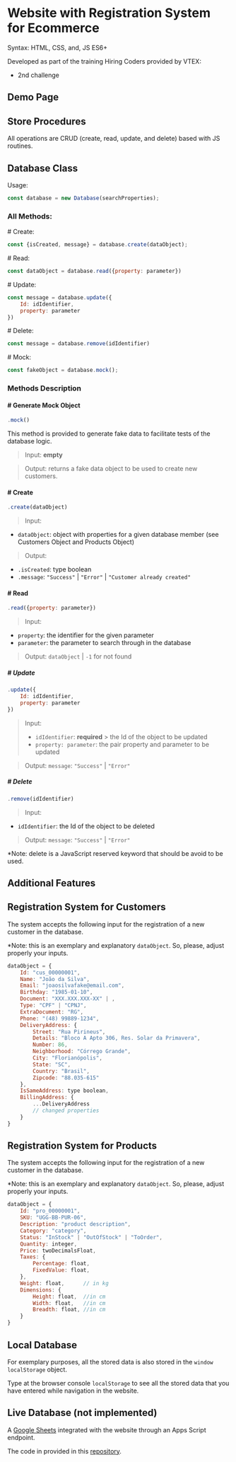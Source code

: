 # Website with Registration System for Ecommerce

Syntax: HTML, CSS, and, JS ES6+

Developed as part of the training Hiring Coders provided by VTEX:

- 2nd challenge

## Demo Page

## Store Procedures

All operations are CRUD (create, read, update, and delete) based with JS routines.

## Database Class

Usage:

```javascript
const database = new Database(searchProperties);
```

### All Methods:

\# Create:

```javascript
const {isCreated, message} = database.create(dataObject);
```

\# Read:

```javascript
const dataObject = database.read({property: parameter})
```

\# Update:

```javascript
const message = database.update({
	Id: idIdentifier,
	property: parameter
})
```

\# Delete:

```javascript
const message = database.remove(idIdentifier)
```

\# Mock:

```javascript
const fakeObject = database.mock();
```

### Methods Description

#### \# Generate Mock Object

```javascript
.mock()
```

This method is provided to generate fake data to facilitate tests of the database logic.

> Input: **empty**

> Output: returns a fake data object to be used to create new customers.

#### \# Create

```javascript
.create(dataObject)
```

> Input: 
- ```dataObject```: object with properties for a given database member
(see Customers Object and Products Object)

> Output: 
- ```.isCreated```: type boolean
- ```.message```: ```"Success"``` | ```"Error"``` | ```"Customer already created"``` 

#### \# Read

```javascript
.read({property: parameter})
```

> Input: 
- ```property```: the identifier for the given parameter
- ```parameter```: the parameter to search through in the database

> Output: ```dataObject``` |  ```-1``` for not found 

##### \# Update

```javascript
.update({
	Id: idIdentifier,
	property: parameter
})
```

> Input: 
> - ```idIdentifier```: **required** > the Id of the object to be updated 
> - ```property: parameter```: the pair property and parameter to be updated

> Output: ```message```: ```"Success"``` | ```"Error"```

##### \# Delete

```javascript
.remove(idIdentifier)
```

> Input: 
- ```idIdentifier```: the Id of the object to be deleted 

> Output: ```message```: ```"Success"``` | ```"Error"```

*Note: delete is a JavaScript reserved keyword that should be avoid to be used.

## Additional Features



## Registration System for Customers

The system accepts the following input for the registration of a new customer in the database.

*Note: this is an exemplary and explanatory ```dataObject```. So, please, adjust properly your inputs.

```javascript
dataObject = {
	Id: "cus_00000001",
	Name: "João da Silva",
	Email: "joaosilvafake@email.com",
	Birthday: "1985-01-10",
	Document: "XXX.XXX.XXX-XX" | , 
	Type: "CPF" | "CPNJ",
	ExtraDocument: "RG",
	Phone: "(48) 99889-1234",
	DeliveryAddress: {
		Street: "Rua Pirineus",
		Details: "Bloco A Apto 306, Res. Solar da Primavera",
		Number: 86,
		Neighborhood: "Córrego Grande",
		City: "Florianópolis",
		State: "SC",
		Country: "Brasil",
		Zipcode: "88.035-615"
	},
	IsSameAddress: type boolean,
	BillingAddress: {
        ...DeliveryAddress
        // changed properties
    }
}
```

## Registration System for Products

The system accepts the following input for the registration of a new customer in the database.

*Note: this is an exemplary and explanatory ```dataObject```. So, please, adjust properly your inputs.

```javascript
dataObject = {
	Id: "pro_00000001",
	SKU: "UGG-BB-PUR-06",
	Description: "product description",
	Category: "category",
	Status: "InStock" | "OutOfStock" | "ToOrder",
	Quantity: integer,
	Price: twoDecimalsFloat,
	Taxes: {
        Percentage: float,
        FixedValue: float,
    },
	Weight: float,		// in kg
	Dimensions: {
		Height: float,  //in cm
		Width: float,  	//in cm
		Breadth: float, //in cm
	}
}
```

## Local Database

For exemplary purposes, all the stored data is also stored in the ```window``` ```localStorage``` object.

Type at the browser console ```localStorage``` to see all the stored data that you have entered while navigation in the website.

## Live Database (not implemented)

A [Google Sheets](mylink.com) integrated with the website through an Apps Script endpoint.

The code in provided in this [repository](mylink.com).